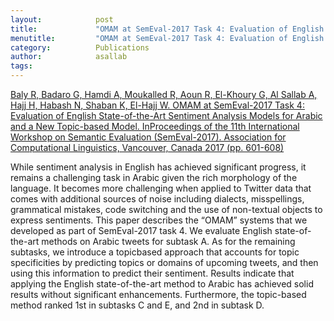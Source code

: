 ```yaml
---
layout:            post
title:             "OMAM at SemEval-2017 Task 4: Evaluation of English State-of-the-Art Sentiment Analysis Models for Arabic and a New Topic-based Model"
menutitle:         "OMAM at SemEval-2017 Task 4: Evaluation of English State-of-the-Art Sentiment Analysis Models for Arabic and a New Topic-based Model"
category:          Publications
author:            asallab
tags:              
---
```


[Baly R, Badaro G, Hamdi A, Moukalled R, Aoun R, El-Khoury G, Al Sallab A, Hajj H, Habash N, Shaban K, El-Hajj W. OMAM at SemEval-2017 Task 4: Evaluation of English State-of-the-Art Sentiment Analysis Models for Arabic and a New Topic-based Model. InProceedings of the 11th International Workshop on Semantic Evaluation (SemEval-2017). Association for Computational Linguistics, Vancouver, Canada 2017 (pp. 601-608)](https://www.aclweb.org/anthology/S17-2099)


While sentiment analysis in English has achieved significant progress, it remains a challenging task in Arabic given the rich morphology of the language. It becomes more challenging when applied to Twitter data that comes with additional sources of noise including dialects, misspellings, grammatical mistakes, code switching and the use of non-textual objects to express sentiments. This paper describes the “OMAM” systems that we developed as part of SemEval-2017 task 4. We evaluate English state-of-the-art methods on Arabic tweets for subtask A. As for the remaining subtasks, we introduce a topicbased approach that accounts for topic specificities by predicting topics or domains of upcoming tweets, and then using this information to predict their sentiment. Results indicate that applying the English state-of-the-art method to Arabic has achieved solid results without significant enhancements. Furthermore, the topic-based method ranked 1st in subtasks C and E, and 2nd in subtask D.
